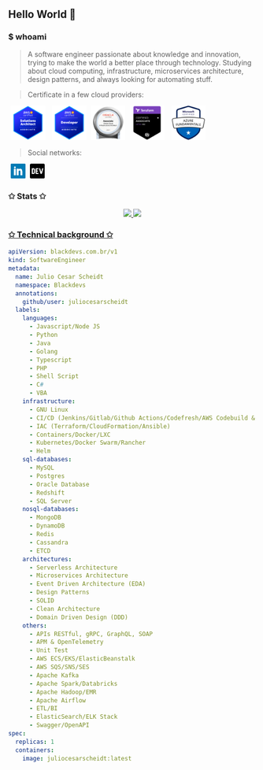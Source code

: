 ## Hello World 🚀

### $ whoami

> A software engineer passionate about knowledge and innovation, trying to make the world a better place through technology.
> Studying about cloud computing, infrastructure, microservices architecture, design patterns, and always looking for automating stuff.

> Certificate in a few cloud providers:

<a href="https://www.credly.com/badges/f15e1d95-d7f7-453d-9c8e-986687dc2799/public_url" style="margin-left: 5px; margin-right: 5px;" title="AWS" target="_blank"><img height="70" src="https://github.com/juliocesarscheidt/juliocesarscheidt/blob/main/icon/aws-certification-solutions-architect-logo-v2.png"></a>
<a href="https://www.credly.com/badges/5555c900-7949-4a3a-8117-d77e5f5e53f4/public_url" style="margin-left: 5px; margin-right: 5px;" title="AWS" target="_blank"><img height="70" src="https://github.com/juliocesarscheidt/juliocesarscheidt/blob/main/icon/aws-certification-developer-associate-logo-v2.png"></a>
<a href="https://catalog-education.oracle.com/pls/certview/sharebadge?id=1F14FAB2F72D88D9DD72CB1A95E6B0DA8C15603F4A80B003ABE763F2BE39D965" title="OCI" target="_blank"><img height="70" src="https://github.com/juliocesarscheidt/juliocesarscheidt/blob/main/icon/oci-certification-logo.png"></a>
<a href="https://www.credly.com/badges/df7f0469-d09c-4b2b-83ee-22c0cd110680/public_url" style="margin-left: 5px; margin-right: 5px;" title="AWS" target="_blank"><img height="70" src="https://github.com/juliocesarscheidt/juliocesarscheidt/blob/main/icon/terraform-associate.png"></a>
<a href="https://www.credly.com/badges/9b828b5d-9a8e-41ce-bdbe-d5303fcee333/public_url" style="margin-left: 5px; margin-right: 5px;" title="AWS" target="_blank"><img height="70" src="https://github.com/juliocesarscheidt/juliocesarscheidt/blob/main/icon/microsoft-azure-fundamentals.png"></a>

> Social networks:

<a href="https://www.linkedin.com/in/juliocesarscheidt/" style="margin-left: 5px; margin-right: 5px;" title="LinkedIn" target="_blank"><img height="30" src="https://github.com/juliocesarscheidt/juliocesarscheidt/blob/main/icon/linkedin.png"></a>
<a href="https://dev.to/juliocesardevelopment" title="Dev.To" target="_blank"><img height="30" src="https://github.com/juliocesarscheidt/juliocesarscheidt/blob/main/icon/dev.png"></a>

### ✩ Stats ✩

<div align="center">
  <a href="https://github.com/juliocesarscheidt">
  <img height="170em" src="https://github-readme-stats.vercel.app/api?username=juliocesarscheidt&show_icons=true&theme=dark&include_all_commits=true&count_private=true"/>
  <img height="170em" src="https://github-readme-stats.vercel.app/api/top-langs/?username=juliocesarscheidt&layout=compact&langs_count=8&theme=dark"/>
</div>

### ✩ Technical background ✩

```yaml
apiVersion: blackdevs.com.br/v1
kind: SoftwareEngineer
metadata:
  name: Julio Cesar Scheidt
  namespace: Blackdevs
  annotations:
    github/user: juliocesarscheidt
  labels:
    languages:
      - Javascript/Node JS
      - Python
      - Java
      - Golang
      - Typescript
      - PHP
      - Shell Script
      - C#
      - VBA
    infrastructure:
      - GNU Linux
      - CI/CD (Jenkins/Gitlab/Github Actions/Codefresh/AWS Codebuild & CodePipeline)
      - IAC (Terraform/CloudFormation/Ansible)
      - Containers/Docker/LXC
      - Kubernetes/Docker Swarm/Rancher
      - Helm
    sql-databases:
      - MySQL
      - Postgres
      - Oracle Database
      - Redshift
      - SQL Server
    nosql-databases:
      - MongoDB
      - DynamoDB
      - Redis
      - Cassandra
      - ETCD
    architectures:
      - Serverless Architecture
      - Microservices Architecture
      - Event Driven Architecture (EDA)
      - Design Patterns
      - SOLID
      - Clean Architecture
      - Domain Driven Design (DDD)
    others:
      - APIs RESTful, gRPC, GraphQL, SOAP
      - APM & OpenTelemetry
      - Unit Test
      - AWS ECS/EKS/ElasticBeanstalk
      - AWS SQS/SNS/SES
      - Apache Kafka
      - Apache Spark/Databricks
      - Apache Hadoop/EMR
      - Apache Airflow
      - ETL/BI
      - ElasticSearch/ELK Stack
      - Swagger/OpenAPI
spec:
  replicas: 1
  containers:
    image: juliocesarscheidt:latest
```

